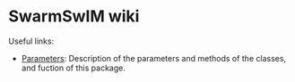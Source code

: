 # SwarmSwIM wiki

Useful links:  
- [Parameters](Parameters): Description of the parameters and methods of the classes, and fuction of this package. 